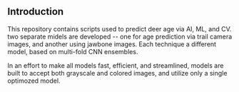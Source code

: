 ## Introduction

This repository contains scripts used to predict deer age via AI, ML, and CV. two separate midels are developed -- one for age prediction via trail camera images, and another using jawbone images. Each technique a different model, based on multi-fold CNN ensembles.

In an effort to make all models fast, efficient, and streamlined, models are built to accept both grayscale and colored images, and utilize only a single optimozed model.
